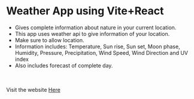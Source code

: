 <h1>Weather App using Vite+React</h1>
<ul>
  <li>Gives complete information about nature in your current location.</li>
  <li>This app uses weather api to give information of your location.</li>
  <li>Make sure to allow location.</li>
  <li>Information includes: <bold>Temperature, Sun rise, Sun set, Moon phase, Humidity, Pressure, Precipitation, Wind Speed, Wind Direction </bold> and <bold> UV index</bold></li>
  <li>Also includes forecast of complete day.</li>
</ul>
<br><br>
Visit the website <a href="https://sr-weatherapp.netlify.app/">Here</a>
